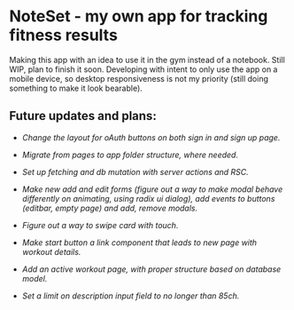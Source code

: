 # NoteSet - my own app for tracking fitness results

Making this app with an idea to use it in the gym instead of a notebook. Still WIP, plan to finish it soon.
Developing with intent to only use the app on a mobile device, so desktop responsiveness is not my priority (still doing something to make it look bearable).

## Future updates and plans:

- _Change the layout for oAuth buttons on both sign in and sign up page._
- _Migrate from pages to app folder structure, where needed._
- _Set up fetching and db mutation with server actions and RSC._

- _Make new add and edit forms (figure out a way to make modal behave differently on animating, using radix ui dialog), add events to buttons (editbar, empty page) and add, remove modals._

- _Figure out a way to swipe card with touch._
- _Make start button a link component that leads to new page with workout details._
- _Add an active workout page, with proper structure based on database model._
- _Set a limit on description input field to no longer than 85ch._
